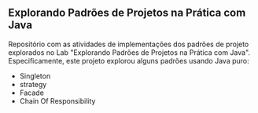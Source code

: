 ## Explorando Padrões de Projetos na Prática com Java

 

Repositório com as atividades de implementações dos padrões de projeto explorados no Lab "Explorando Padrões de Projetos na Prática com Java". Especificamente, este projeto explorou alguns padrões usando Java puro:

- Singleton
- strategy
- Facade
- Chain Of Responsibility
